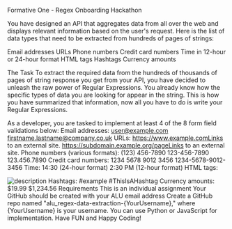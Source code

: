 Formative One - Regex Onboarding Hackathon

You have designed an API that aggregates data from all over the web and displays relevant information based on the user's request. Here is the list of data types that need to be extracted from hundreds of pages of strings: 

Email addresses
URLs
Phone numbers
Credit card numbers
Time in 12-hour or 24-hour format
HTML tags
Hashtags
Currency amounts

The Task
To extract the required data from the hundreds of thousands of pages of string response you get from your API, you have decided to unleash the raw power of Regular Expressions. You already know how the specific types of data you are looking for appear in the string. This is how you have summarized that information, now all you have to do is write your Regular Expressions.  

As a developer, you are tasked to implement at least 4 of the 8 form field validations below:
Email addresses:
user@example.com
firstname.lastname@company.co.uk
URLs:
https://www.example.comLinks to an external site.
https://subdomain.example.org/pageLinks to an external site.
Phone numbers (various formats):
(123) 456-7890
123-456-7890
123.456.7890
Credit card numbers:
1234 5678 9012 3456
1234-5678-9012-3456
Time:
14:30 (24-hour format)
2:30 PM (12-hour format)
HTML tags:
<p>
<div class="example">
<img src="image.jpg" alt="description">
Hashtags:
#example
#ThisIsAHashtag
Currency amounts:
$19.99
$1,234.56
Requirements
This is an individual assignment
Your GitHub should be created with your ALU email address
Create a GitHub repo named "alu_regex-data-extraction-{YourUsername}," where {YourUsername} is your username.
You can use Python or JavaScript for implementation.
Have FUN and Happy Coding!
